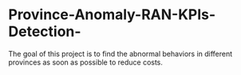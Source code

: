 # Province-Anomaly-RAN-KPIs-Detection-
The goal of this project is to find the abnormal behaviors in different provinces as soon as possible to reduce costs. 
